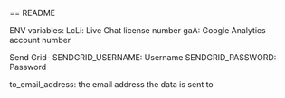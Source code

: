 == README

ENV variables: 
LcLi: Live Chat license number
gaA: Google Analytics account number 

Send Grid- 
SENDGRID_USERNAME: Username 
SENDGRID_PASSWORD: Password

to_email_address: the email address the data is sent to 
